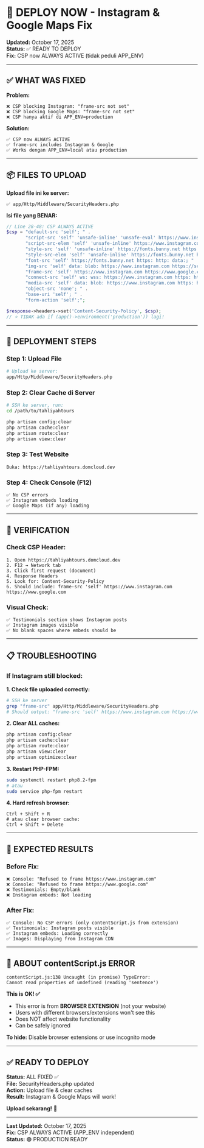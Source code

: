 # 🚀 DEPLOY NOW - Instagram & Google Maps Fix

**Updated:** October 17, 2025  
**Status:** ✅ READY TO DEPLOY  
**Fix:** CSP now ALWAYS ACTIVE (tidak peduli APP_ENV)

---

## ✅ WHAT WAS FIXED

**Problem:**
```
❌ CSP blocking Instagram: "frame-src not set"
❌ CSP blocking Google Maps: "frame-src not set"
❌ CSP hanya aktif di APP_ENV=production
```

**Solution:**
```
✅ CSP now ALWAYS ACTIVE
✅ frame-src includes Instagram & Google
✅ Works dengan APP_ENV=local atau production
```

---

## 📦 FILES TO UPLOAD

**Upload file ini ke server:**
```
✅ app/Http/Middleware/SecurityHeaders.php
```

**Isi file yang BENAR:**
```php
// Line 28-48: CSP ALWAYS ACTIVE
$csp = "default-src 'self'; " .
       "script-src 'self' 'unsafe-inline' 'unsafe-eval' https://www.instagram.com https://connect.facebook.net https://fonts.bunny.net https: http: blob: data:; " .
       "script-src-elem 'self' 'unsafe-inline' https://www.instagram.com https://connect.facebook.net https://fonts.bunny.net https: http: blob: data:; " .
       "style-src 'self' 'unsafe-inline' https://fonts.bunny.net https: http: data:; " .
       "style-src-elem 'self' 'unsafe-inline' https://fonts.bunny.net https: http: data:; " .
       "font-src 'self' https://fonts.bunny.net https: http: data:; " .
       "img-src 'self' data: blob: https://www.instagram.com https://scontent.cdninstagram.com https: http:; " .
       "frame-src 'self' https://www.instagram.com https://www.google.com; " .
       "connect-src 'self' ws: wss: https://www.instagram.com https: http:; " .
       "media-src 'self' data: blob: https://www.instagram.com https: http:; " .
       "object-src 'none'; " .
       "base-uri 'self'; " .
       "form-action 'self';";

$response->headers->set('Content-Security-Policy', $csp);
// ⭐ TIDAK ada if (app()->environment('production')) lagi!
```

---

## 🚀 DEPLOYMENT STEPS

### Step 1: Upload File
```bash
# Upload ke server:
app/Http/Middleware/SecurityHeaders.php
```

### Step 2: Clear Cache di Server
```bash
# SSH ke server, run:
cd /path/to/tahliyahtours

php artisan config:clear
php artisan cache:clear
php artisan route:clear
php artisan view:clear
```

### Step 3: Test Website
```
Buka: https://tahliyahtours.domcloud.dev
```

### Step 4: Check Console (F12)
```
✅ No CSP errors
✅ Instagram embeds loading
✅ Google Maps (if any) loading
```

---

## 🧪 VERIFICATION

### Check CSP Header:
```
1. Open https://tahliyahtours.domcloud.dev
2. F12 → Network tab
3. Click first request (document)
4. Response Headers
5. Look for: Content-Security-Policy
6. Should include: frame-src 'self' https://www.instagram.com https://www.google.com
```

### Visual Check:
```
✅ Testimonials section shows Instagram posts
✅ Instagram images visible
✅ No blank spaces where embeds should be
```

---

## 📋 TROUBLESHOOTING

### If Instagram still blocked:

**1. Check file uploaded correctly:**
```bash
# SSH ke server
grep "frame-src" app/Http/Middleware/SecurityHeaders.php
# Should output: "frame-src 'self' https://www.instagram.com https://www.google.com; "
```

**2. Clear ALL caches:**
```bash
php artisan config:clear
php artisan cache:clear
php artisan route:clear
php artisan view:clear
php artisan optimize:clear
```

**3. Restart PHP-FPM:**
```bash
sudo systemctl restart php8.2-fpm
# atau
sudo service php-fpm restart
```

**4. Hard refresh browser:**
```
Ctrl + Shift + R
# atau clear browser cache:
Ctrl + Shift + Delete
```

---

## 🎯 EXPECTED RESULTS

### Before Fix:
```
❌ Console: "Refused to frame https://www.instagram.com"
❌ Console: "Refused to frame https://www.google.com"
❌ Testimonials: Empty/blank
❌ Instagram embeds: Not loading
```

### After Fix:
```
✅ Console: No CSP errors (only contentScript.js from extension)
✅ Testimonials: Instagram posts visible
✅ Instagram embeds: Loading correctly
✅ Images: Displaying from Instagram CDN
```

---

## 📝 ABOUT contentScript.js ERROR

```
contentScript.js:138 Uncaught (in promise) TypeError: 
Cannot read properties of undefined (reading 'sentence')
```

**This is OK! ✅**
- This error is from **BROWSER EXTENSION** (not your website)
- Users with different browsers/extensions won't see this
- Does NOT affect website functionality
- Can be safely ignored

**To hide:** Disable browser extensions or use incognito mode

---

## ✅ READY TO DEPLOY

**Status:** ALL FIXED ✅  
**File:** SecurityHeaders.php updated  
**Action:** Upload file & clear caches  
**Result:** Instagram & Google Maps will work!

**Upload sekarang!** 🚀

---

**Last Updated:** October 17, 2025  
**Fix:** CSP ALWAYS ACTIVE (APP_ENV independent)  
**Status:** 🟢 PRODUCTION READY

